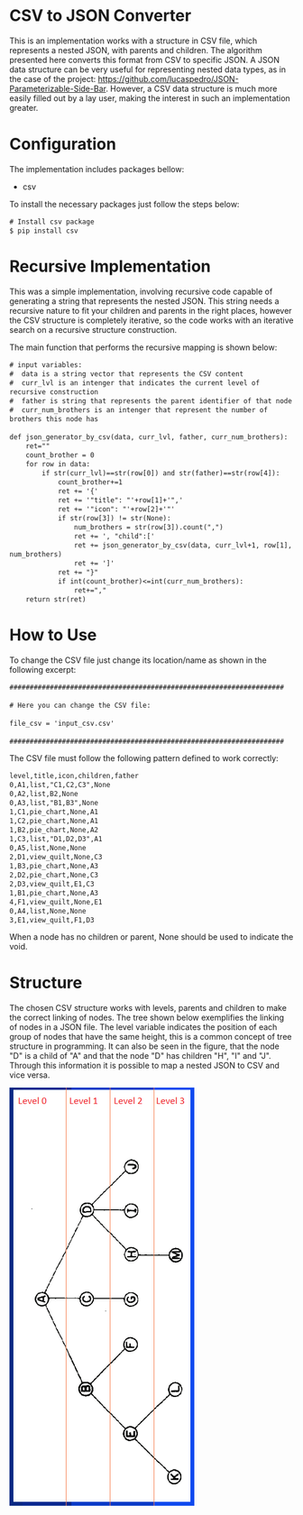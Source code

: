 # CSV to JSON Converter

This is an implementation works with a structure in CSV file, which represents a nested JSON, with parents and children. The algorithm presented here converts this format from CSV to specific JSON.
A JSON data structure can be very useful for representing nested data types, as in the case of the project: https://github.com/lucaspedro/JSON-Parameterizable-Side-Bar.
However, a CSV data structure is much more easily filled out by a lay user, making the interest in such an implementation greater.

# Configuration

The implementation includes packages bellow:
* csv


To install the necessary packages just follow the steps below:

```
# Install csv package
$ pip install csv
```

# Recursive Implementation

This was a simple implementation, involving recursive code capable of generating a string that represents the nested JSON. This string needs a recursive nature to fit your children and parents in the right places, however the CSV structure is completely iterative, so the code works with an iterative search on a recursive structure construction.


The main function that performs the recursive mapping is shown below:
```
# input variables:
#  data is a string vector that represents the CSV content
#  curr_lvl is an intenger that indicates the current level of recursive construction
#  father is string that represents the parent identifier of that node
#  curr_num_brothers is an intenger that represent the number of brothers this node has

def json_generator_by_csv(data, curr_lvl, father, curr_num_brothers):
    ret=""
    count_brother = 0
    for row in data:
        if str(curr_lvl)==str(row[0]) and str(father)==str(row[4]):
            count_brother+=1
            ret += '{'
            ret += '"title": "'+row[1]+'",'
            ret += '"icon": "'+row[2]+'"'
            if str(row[3]) != str(None):
                num_brothers = str(row[3]).count(",")
                ret += ', "child":['
                ret += json_generator_by_csv(data, curr_lvl+1, row[1], num_brothers)
                ret += ']'
            ret += "}"
            if int(count_brother)<=int(curr_num_brothers):
                ret+=","
    return str(ret)
```


# How to Use

To change the CSV file just change its location/name as shown in the following excerpt:

```
####################################################################

# Here you can change the CSV file:

file_csv = 'input_csv.csv'

####################################################################
```

The CSV file must follow the following pattern defined to work correctly:

```
level,title,icon,children,father
0,A1,list,"C1,C2,C3",None
0,A2,list,B2,None
0,A3,list,"B1,B3",None
1,C1,pie_chart,None,A1
1,C2,pie_chart,None,A1
1,B2,pie_chart,None,A2
1,C3,list,"D1,D2,D3",A1
0,A5,list,None,None
2,D1,view_quilt,None,C3
1,B3,pie_chart,None,A3
2,D2,pie_chart,None,C3
2,D3,view_quilt,E1,C3
1,B1,pie_chart,None,A3
4,F1,view_quilt,None,E1
0,A4,list,None,None
3,E1,view_quilt,F1,D3
```
When a node has no children or parent, None should be used to indicate the void.

# Structure

The chosen CSV structure works with levels, parents and children to make the correct linking of nodes. The tree shown below exemplifies the linking of nodes in a JSON file. The level variable indicates the position of each group of nodes that have the same height, this is a common concept of tree structure in programming. It can also be seen in the figure, that the node "D" is a child of "A" and that the node "D" has children "H", "I" and "J". Through this information it is possible to map a nested JSON to CSV and vice versa.

![structure](structure.png)
